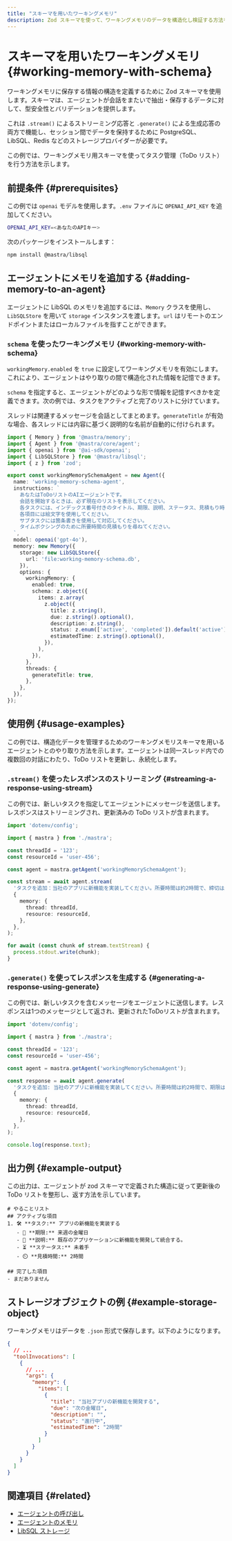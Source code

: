 ```yaml
---
title: "スキーマを用いたワーキングメモリ"
description: Zod スキーマを使って、ワーキングメモリのデータを構造化し検証する方法を示す例。
---
```


# スキーマを用いたワーキングメモリ \{#working-memory-with-schema\}

ワーキングメモリに保存する情報の構造を定義するために Zod スキーマを使用します。スキーマは、エージェントが会話をまたいで抽出・保存するデータに対して、型安全性とバリデーションを提供します。

これは `.stream()` によるストリーミング応答と `.generate()` による生成応答の両方で機能し、セッション間でデータを保持するために PostgreSQL、LibSQL、Redis などのストレージプロバイダーが必要です。

この例では、ワーキングメモリ用スキーマを使ってタスク管理（ToDo リスト）を行う方法を示します。

## 前提条件 \{#prerequisites\}

この例では `openai` モデルを使用します。`.env` ファイルに `OPENAI_API_KEY` を追加してください。

```bash filename=".env" copy
OPENAI_API_KEY=<あなたのAPIキー>
```

次のパッケージをインストールします：

```bash copy
npm install @mastra/libsql
```

## エージェントにメモリを追加する \{#adding-memory-to-an-agent\}

エージェントに LibSQL のメモリを追加するには、`Memory` クラスを使用し、`LibSQLStore` を用いて `storage` インスタンスを渡します。`url` はリモートのエンドポイントまたはローカルファイルを指すことができます。

### `schema` を使ったワーキングメモリ \{#working-memory-with-schema\}

`workingMemory.enabled` を `true` に設定してワーキングメモリを有効にします。これにより、エージェントはやり取りの間で構造化された情報を記憶できます。

`schema` を指定すると、エージェントがどのような形で情報を記憶すべきかを定義できます。次の例では、タスクをアクティブと完了のリストに分けています。

スレッドは関連するメッセージを会話としてまとめます。`generateTitle` が有効な場合、各スレッドには内容に基づく説明的な名前が自動的に付けられます。

```typescript filename="src/mastra/agents/example-working-memory-schema-agent.ts" showLineNumbers copy
import { Memory } from '@mastra/memory';
import { Agent } from '@mastra/core/agent';
import { openai } from '@ai-sdk/openai';
import { LibSQLStore } from '@mastra/libsql';
import { z } from 'zod';

export const workingMemorySchemaAgent = new Agent({
  name: 'working-memory-schema-agent',
  instructions: `
    あなたはToDoリストのAIエージェントです。
    会話を開始するときは、必ず現在のリストを表示してください。
    各タスクには、インデックス番号付きのタイトル、期限、説明、ステータス、見積もり時間を含めてください。
    各項目には絵文字を使用してください。
    サブタスクには箇条書きを使用して対応してください。
    タイムボクシングのために所要時間の見積もりを尋ねてください。
  `,
  model: openai('gpt-4o'),
  memory: new Memory({
    storage: new LibSQLStore({
      url: 'file:working-memory-schema.db',
    }),
    options: {
      workingMemory: {
        enabled: true,
        schema: z.object({
          items: z.array(
            z.object({
              title: z.string(),
              due: z.string().optional(),
              description: z.string(),
              status: z.enum(['active', 'completed']).default('active'),
              estimatedTime: z.string().optional(),
            }),
          ),
        }),
      },
      threads: {
        generateTitle: true,
      },
    },
  }),
});
```

## 使用例 \{#usage-examples\}

この例では、構造化データを管理するためのワーキングメモリスキーマを用いるエージェントとのやり取り方法を示します。エージェントは同一スレッド内での複数回の対話にわたり、ToDo リストを更新し、永続化します。

### `.stream()` を使ったレスポンスのストリーミング \{#streaming-a-response-using-stream\}

この例では、新しいタスクを指定してエージェントにメッセージを送信します。レスポンスはストリーミングされ、更新済みの ToDo リストが含まれます。

```typescript filename="src/test-working-memory-schema-agent.ts" showLineNumbers copy
import 'dotenv/config';

import { mastra } from './mastra';

const threadId = '123';
const resourceId = 'user-456';

const agent = mastra.getAgent('workingMemorySchemaAgent');

const stream = await agent.stream(
  'タスクを追加：当社のアプリに新機能を実装してください。所要時間は約2時間で、締切は来週の金曜日です。',
  {
    memory: {
      thread: threadId,
      resource: resourceId,
    },
  },
);

for await (const chunk of stream.textStream) {
  process.stdout.write(chunk);
}
```

### `.generate()` を使ってレスポンスを生成する \{#generating-a-response-using-generate\}

この例では、新しいタスクを含むメッセージをエージェントに送信します。レスポンスは1つのメッセージとして返され、更新されたToDoリストが含まれます。

```typescript filename="src/test-working-memory-schema-agent.ts" showLineNumbers copy
import 'dotenv/config';

import { mastra } from './mastra';

const threadId = '123';
const resourceId = 'user-456';

const agent = mastra.getAgent('workingMemorySchemaAgent');

const response = await agent.generate(
  'タスクを追加: 当社のアプリに新機能を実装してください。所要時間は約2時間で、期限は次の金曜日です。',
  {
    memory: {
      thread: threadId,
      resource: resourceId,
    },
  },
);

console.log(response.text);
```

## 出力例 \{#example-output\}

この出力は、エージェントが zod スキーマで定義された構造に従って更新後の ToDo リストを整形し、返す方法を示しています。

```text
# やることリスト
## アクティブな項目
1. 🛠️ **タスク:** アプリの新機能を実装する
   - 📅 **期限:** 来週の金曜日
   - 📝 **説明:** 既存のアプリケーションに新機能を開発して統合する。
   - ⏳ **ステータス:** 未着手
   - ⏲️ **見積時間:** 2時間

## 完了した項目
- まだありません
```

## ストレージオブジェクトの例 \{#example-storage-object\}

ワーキングメモリはデータを `.json` 形式で保存します。以下のようになります。

```json
{
  // ...
  "toolInvocations": [
    {
      // ...
      "args": {
        "memory": {
          "items": [
            {
              "title": "当社アプリの新機能を開発する",
              "due": "次の金曜日",
              "description": "",
              "status": "進行中",
              "estimatedTime": "2時間"
            }
          ]
        }
      }
    }
  ]
}
```

## 関連項目 \{#related\}

* [エージェントの呼び出し](../agents/calling-agents#from-the-command-line)
* [エージェントのメモリ](/docs/agents/agent-memory)
* [LibSQL ストレージ](/docs/reference/storage/libsql)